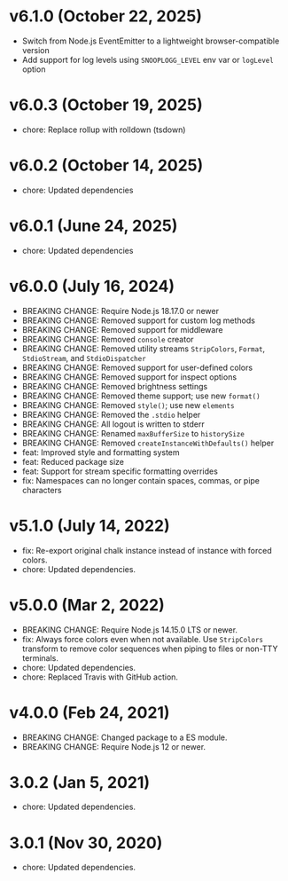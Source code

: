 # v6.1.0 (October 22, 2025)

 * Switch from Node.js EventEmitter to a lightweight browser-compatible version
 * Add support for log levels using `SNOOPLOGG_LEVEL` env var or `logLevel` option

# v6.0.3 (October 19, 2025)

 * chore: Replace rollup with rolldown (tsdown)

# v6.0.2 (October 14, 2025)

 * chore: Updated dependencies

# v6.0.1 (June 24, 2025)

 * chore: Updated dependencies

# v6.0.0 (July 16, 2024)

 * BREAKING CHANGE: Require Node.js 18.17.0 or newer
 * BREAKING CHANGE: Removed support for custom log methods
 * BREAKING CHANGE: Removed support for middleware
 * BREAKING CHANGE: Removed `console` creator
 * BREAKING CHANGE: Removed utility streams `StripColors`, `Format`,
   `StdioStream`, and `StdioDispatcher`
 * BREAKING CHANGE: Removed support for user-defined colors
 * BREAKING CHANGE: Removed support for inspect options
 * BREAKING CHANGE: Removed brightness settings
 * BREAKING CHANGE: Removed theme support; use new `format()`
 * BREAKING CHANGE: Removed `style()`; use new `elements`
 * BREAKING CHANGE: Removed the `.stdio` helper
 * BREAKING CHANGE: All logout is written to stderr
 * BREAKING CHANGE: Renamed `maxBufferSize` to `historySize`
 * BREAKING CHANGE: Removed `createInstanceWithDefaults()` helper
 * feat: Improved style and formatting system
 * feat: Reduced package size
 * feat: Support for stream specific formatting overrides
 * fix: Namespaces can no longer contain spaces, commas, or pipe characters

# v5.1.0 (July 14, 2022)

 * fix: Re-export original chalk instance instead of instance with forced
   colors.
 * chore: Updated dependencies.

# v5.0.0 (Mar 2, 2022)

 * BREAKING CHANGE: Require Node.js 14.15.0 LTS or newer.
 * fix: Always force colors even when not available. Use `StripColors`
   transform to remove color sequences when piping to files or non-TTY
   terminals.
 * chore: Updated dependencies.
 * chore: Replaced Travis with GitHub action.

# v4.0.0 (Feb 24, 2021)

 * BREAKING CHANGE: Changed package to a ES module.
 * BREAKING CHANGE: Require Node.js 12 or newer.

# 3.0.2 (Jan 5, 2021)

 * chore: Updated dependencies.

# 3.0.1 (Nov 30, 2020)

 * chore: Updated dependencies.
